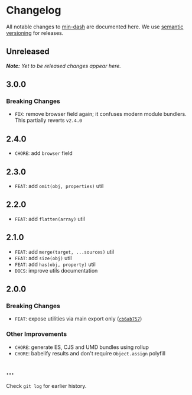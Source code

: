 # Changelog

All notable changes to [min-dash](https://github.com/bpmn-io/min-dash) are documented here. We use [semantic versioning](http://semver.org/) for releases.

## Unreleased

___Note:__ Yet to be released changes appear here._

## 3.0.0

### Breaking Changes

* `FIX`: remove browser field again; it confuses modern module bundlers. This partially reverts `v2.4.0`

## 2.4.0

* `CHORE`: add `browser` field

## 2.3.0

* `FEAT`: add `omit(obj, properties)` util

## 2.2.0

* `FEAT`: add `flatten(array)` util

## 2.1.0

* `FEAT`: add `merge(target, ...sources)` util
* `FEAT`: add `size(obj)` util
* `FEAT`: add `has(obj, property)` util
* `DOCS`: improve utils documentation

## 2.0.0

### Breaking Changes

* `FEAT`: expose utilities via main export only ([`cb6ab757`](https://github.com/bpmn-io/min-dash/commit/cb6ab757fa07e8728ba6c7bd692f93a94afecceb))

### Other Improvements

* `CHORE`: generate ES, CJS and UMD bundles using rollup
* `CHORE`: babelify results and don't require `Object.assign` polyfill

## ...

Check `git log` for earlier history.